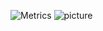 ![Metrics](/github-metrics.svg)
![picture](https://raw.githubusercontent.com/NTTUCS-111/.github/main/CSIE.gif)
